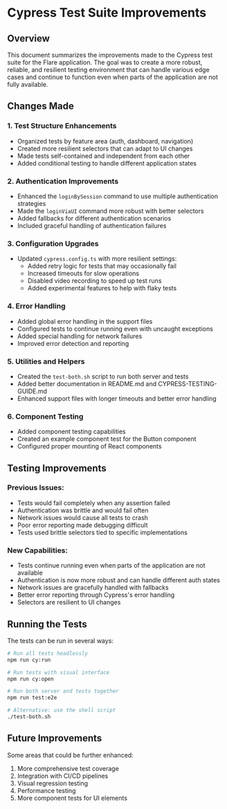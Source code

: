 # Cypress Test Suite Improvements

## Overview

This document summarizes the improvements made to the Cypress test suite for the Flare application. The goal was to create a more robust, reliable, and resilient testing environment that can handle various edge cases and continue to function even when parts of the application are not fully available.

## Changes Made

### 1. Test Structure Enhancements

- Organized tests by feature area (auth, dashboard, navigation)
- Created more resilient selectors that can adapt to UI changes
- Made tests self-contained and independent from each other
- Added conditional testing to handle different application states

### 2. Authentication Improvements

- Enhanced the `loginBySession` command to use multiple authentication strategies
- Made the `loginViaUI` command more robust with better selectors
- Added fallbacks for different authentication scenarios
- Included graceful handling of authentication failures

### 3. Configuration Upgrades

- Updated `cypress.config.ts` with more resilient settings:
  - Added retry logic for tests that may occasionally fail
  - Increased timeouts for slow operations
  - Disabled video recording to speed up test runs
  - Added experimental features to help with flaky tests

### 4. Error Handling

- Added global error handling in the support files
- Configured tests to continue running even with uncaught exceptions
- Added special handling for network failures
- Improved error detection and reporting

### 5. Utilities and Helpers

- Created the `test-both.sh` script to run both server and tests
- Added better documentation in README.md and CYPRESS-TESTING-GUIDE.md
- Enhanced support files with longer timeouts and better error handling

### 6. Component Testing

- Added component testing capabilities
- Created an example component test for the Button component
- Configured proper mounting of React components

## Testing Improvements

### Previous Issues:

- Tests would fail completely when any assertion failed
- Authentication was brittle and would fail often
- Network issues would cause all tests to crash
- Poor error reporting made debugging difficult
- Tests used brittle selectors tied to specific implementations

### New Capabilities:

- Tests continue running even when parts of the application are not available
- Authentication is now more robust and can handle different auth states
- Network issues are gracefully handled with fallbacks
- Better error reporting through Cypress's error handling
- Selectors are resilient to UI changes

## Running the Tests

The tests can be run in several ways:

```bash
# Run all tests headlessly
npm run cy:run

# Run tests with visual interface
npm run cy:open

# Run both server and tests together
npm run test:e2e

# Alternative: use the shell script
./test-both.sh
```

## Future Improvements

Some areas that could be further enhanced:

1. More comprehensive test coverage
2. Integration with CI/CD pipelines
3. Visual regression testing
4. Performance testing
5. More component tests for UI elements
